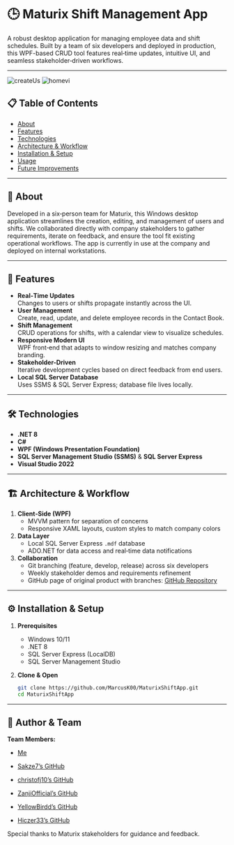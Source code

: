 # 🕒 Maturix Shift Management App

A robust desktop application for managing employee data and shift schedules. Built by a team of six developers and deployed in production, this WPF-based CRUD tool features real‑time updates, intuitive UI, and seamless stakeholder‑driven workflows.

---
![createUs](https://github.com/user-attachments/assets/22332d69-c87a-4667-b8b3-6bdac3106d0d)
![homevi](https://github.com/user-attachments/assets/5828145c-1d40-4c2d-b183-7bd9a0a61c9b)

## 📋 Table of Contents
- [About](#about)  
- [Features](#features)  
- [Technologies](#technologies)  
- [Architecture & Workflow](#architecture--workflow)  
- [Installation & Setup](#installation--setup)  
- [Usage](#usage)  
- [Future Improvements](#future-improvements)  

---

## 🧠 About

Developed in a six‑person team for Maturix, this Windows desktop application streamlines the creation, editing, and management of users and shifts. We collaborated directly with company stakeholders to gather requirements, iterate on feedback, and ensure the tool fit existing operational workflows. The app is currently in use at the company and deployed on internal workstations.

---

## 🚀 Features

- **Real‑Time Updates**  
  Changes to users or shifts propagate instantly across the UI.  
- **User Management**  
  Create, read, update, and delete employee records in the Contact Book.  
- **Shift Management**  
  CRUD operations for shifts, with a calendar view to visualize schedules.  
- **Responsive Modern UI**  
  WPF front‑end that adapts to window resizing and matches company branding.  
- **Stakeholder-Driven**  
  Iterative development cycles based on direct feedback from end users.  
- **Local SQL Server Database**  
  Uses SSMS & SQL Server Express; database file lives locally.

---

## 🛠️ Technologies

- **.NET 8**  
- **C#**  
- **WPF (Windows Presentation Foundation)**  
- **SQL Server Management Studio (SSMS)** & **SQL Server Express**  
- **Visual Studio 2022**  

---

## 🏗️ Architecture & Workflow

1. **Client‑Side (WPF)**  
   - MVVM pattern for separation of concerns  
   - Responsive XAML layouts, custom styles to match company colors  
2. **Data Layer**  
   - Local SQL Server Express `.mdf` database  
   - ADO.NET for data access and real‑time data notifications  
3. **Collaboration**  
   - Git branching (feature, develop, release) across six developers  
   - Weekly stakeholder demos and requirements refinement
   - GitHub page of original product with branches: [GitHub Repository](https://github.com/Sakze7/Maturix)

---

## ⚙️ Installation & Setup

1. **Prerequisites**  
   - Windows 10/11  
   - .NET 8 
   - SQL Server Express (LocalDB)  
   - SQL Server Management Studio  

2. **Clone & Open**  
   ```bash
   git clone https://github.com/MarcusK00/MaturixShiftApp.git
   cd MaturixShiftApp
   ```
   
---

## 👤 Author & Team
**Team Members:**
- [Me](https://github.com/MarcusK00)
  
- [Sakze7’s GitHub](https://github.com/Sakze7)

- [christofj10’s GitHub](https://github.com/christofj10)

- [ZanjiOfficial’s GitHub](https://github.com/ZanjiOfficial)

- [YellowBirdd’s GitHub](https://github.com/YellowBirdd)

- [Hiczer33’s GitHub](https://github.com/Hiczer33)

Special thanks to Maturix stakeholders for guidance and feedback.
